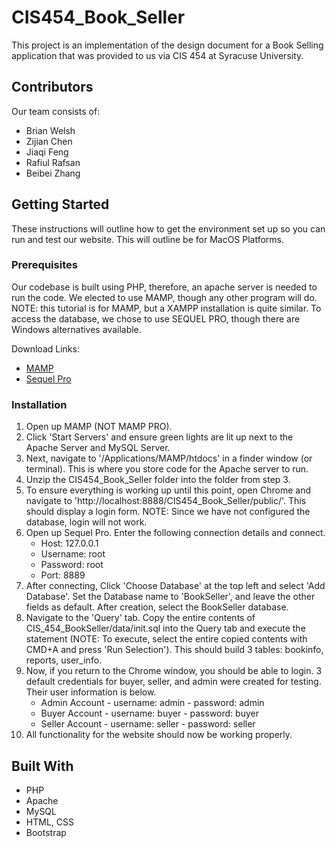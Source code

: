 # CIS454_Book_Seller
This project is an implementation of the design document for a Book Selling application that was provided to us via CIS 454 at Syracuse University.

## Contributors
Our team consists of:
* Brian Welsh
* Zijian Chen
* Jiaqi Feng
* Rafiul Rafsan
* Beibei Zhang

## Getting Started

These instructions will outline how to get the environment set up so you can run and test our website. This will outline be for MacOS Platforms.

### Prerequisites
Our codebase is built using PHP, therefore, an apache server is needed to run the code. We elected to use MAMP, though any other program will do. NOTE: this tutorial is for MAMP, but a XAMPP installation is quite similar. To access the database, we chose to use SEQUEL PRO, though there are Windows alternatives available.

Download Links:
* [MAMP](https://www.mamp.info/en/downloads/)
* [Sequel Pro](https://www.sequelpro.com)

### Installation
1. Open up MAMP (NOT MAMP PRO).
2. Click 'Start Servers' and ensure green lights are lit up next to the Apache Server and MySQL Server.
3. Next, navigate to '/Applications/MAMP/htdocs' in a finder window (or terminal). This is where you store code for the Apache server to run.
4. Unzip the CIS454_Book_Seller folder into the folder from step 3. 
5. To ensure everything is working up until this point, open Chrome and navigate to 'http://localhost:8888/CIS454_Book_Seller/public/'. This should display a login form. NOTE: Since we have not configured the database, login will not work. 
6. Open up Sequel Pro. Enter the following connection details and connect.
	* Host: 127.0.0.1
	* Username: root
	* Password: root
	* Port: 8889
7. After connecting, Click 'Choose Database' at the top left and select 'Add Database'. Set the Database name to 'BookSeller', and leave the other fields as default. After creation, select the BookSeller database.
8. Navigate to the 'Query' tab. Copy the entire contents of CIS_454_BookSeller/data/init.sql into the Query tab and execute the statement (NOTE: To execute, select the entire copied contents with CMD+A and press 'Run Selection'). This should build 3 tables: bookinfo, reports, user_info.
9. Now, if you return to the Chrome window, you should be able to login. 3 default credentials for buyer, seller, and admin were created for testing. Their user information is below.
	* Admin Account - username: admin - password: admin
	* Buyer Account - username: buyer - password: buyer
	* Seller Account - username: seller - password: seller
10. All functionality for the website should now be working properly.

## Built With
* PHP
* Apache
* MySQL
* HTML, CSS
* Bootstrap
